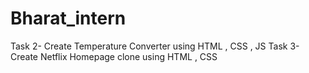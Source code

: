 # Bharat_intern
Task 2- Create Temperature Converter using HTML , CSS , JS
Task 3- Create Netflix Homepage clone using HTML , CSS 
